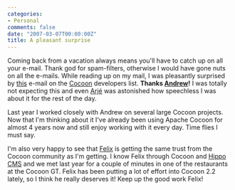 ```yaml
---
categories:
- Personal
comments: false
date: "2007-03-07T00:00:00Z"
title: A pleasant surprise
---
```


Coming back from a vacation always means you'll have to catch up on all your e-mail. Thank god for spam-filters, otherwise I would have gone nuts on all the e-mails. While reading up on my mail, I was pleasantly surprised by <a href="http://marc.theaimsgroup.com/?t=117308286100001&r=1&w=2" target="_blank">this</a> e-mail on the <a href="http://cocoon.apache.org" target="_blank">Cocoon</a> developers list. <strong>Thanks <a href="http://www.andrewsavory.com/blog/" target="_blank">Andrew</a>!</strong> I was totally not expecting this and even <a href="http://blogs.hippo.nl/arje/" target="_blank">Arjé</a> was astonished how speechless I was about it for the rest of the day.

Last year I worked closely with Andrew on several large Cocoon projects. Now that I'm thinking about it I've already been using Apache Cocoon for almost 4 years now and still enjoy working with it every day. Time flies I must say.

I'm also very happy to see that <a href="http://marc.theaimsgroup.com/?t=117312368700003&r=1&w=2" target="_blank">Felix</a> is getting the same trust from the Cocoon community as I'm getting. I know Felix through Cocoon and <a href="http://www.hippocms.org" target="_blank">Hippo CMS</a> and we met last year for a couple of minutes in one of the restaurants at the Cocoon GT. Felix has been putting a lot of effort into Cocoon 2.2 lately, so I think he really deserves it! Keep up the good work Felix!

